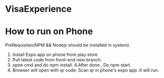 # VisaExperience

# How to run on Phone
PreRequisites(NPM && Nodejs should be installed in system).
1. Install Expo app on phone from play store
2. Pull latest code from front-end new branch.
3. opne cmd and do npm install.
4.After done , Do npm start.
5. Browser will open with qr code. Scan qr in phone's expo app. It will run.
